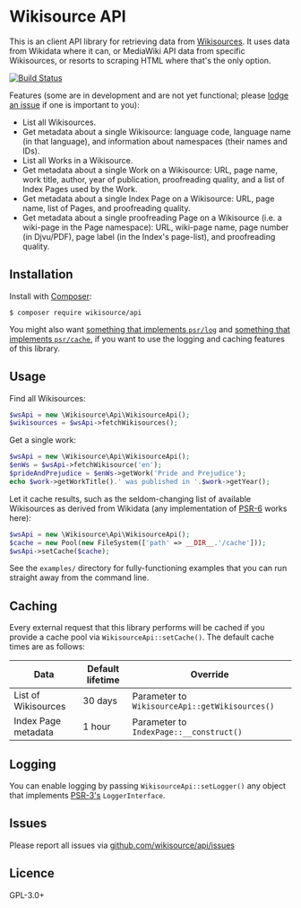Wikisource API
==============

This is an client API library for retrieving data from [Wikisources](https://wikisource.org/).
It uses data from Wikidata where it can, or MediaWiki API data from specific Wikisources, or resorts to scraping HTML
where that's the only option.

[![Build Status](https://travis-ci.org/wikisource/api.svg?branch=master)](https://travis-ci.org/wikisource/api)

Features (some are in development and are not yet functional;
please [lodge an issue](https://github.com/wikisource/api/issues) if one is important to you):

* List all Wikisources.
* Get metadata about a single Wikisource: language code, language name (in that language), and information about
  namespaces (their names and IDs).
* List all Works in a Wikisource.
* Get metadata about a single Work on a Wikisource: URL, page name, work title, author, year of publication,
  proofreading quality, and a list of Index Pages used by the Work.
* Get metadata about a single Index Page on a Wikisource: URL, page name, list of Pages, and proofreading quality.
* Get metadata about a single proofreading Page on a Wikisource (i.e. a wiki-page in the Page namespace): URL, wiki-page
  name, page number (in Djvu/PDF), page label (in the Index's page-list), and proofreading quality.

## Installation

Install with [Composer](https://getcomposer.org/):

```shell
$ composer require wikisource/api
```

You might also want [something that implements `psr/log`](https://packagist.org/providers/psr/log-implementation)
and [something that implements `psr/cache`](https://packagist.org/providers/psr/cache-implementation), if you want to
use the logging and caching features of this library.

## Usage

Find all Wikisources:

```php
$wsApi = new \Wikisource\Api\WikisourceApi();
$wikisources = $wsApi->fetchWikisources();
```

Get a single work:

```php
$wsApi = new \Wikisource\Api\WikisourceApi();
$enWs = $wsApi->fetchWikisource('en');
$prideAndPrejudice = $enWs->getWork('Pride and Prejudice');
echo $work->getWorkTitle().' was published in '.$work->getYear();
```

Let it cache results, such as the seldom-changing list of available Wikisources
as derived from Wikidata (any implementation of [PSR-6](http://www.php-fig.org/psr/psr-6/)
works here):

````php
$wsApi = new \Wikisource\Api\WikisourceApi();
$cache = new Pool(new FileSystem(['path' => __DIR__.'/cache']));
$wsApi->setCache($cache);
````

See the `examples/` directory for fully-functioning examples
that you can run straight away from the command line.

## Caching

Every external request that this library performs will be cached
if you provide a cache pool via `WikisourceApi::setCache()`.
The default cache times are as follows:

| Data          | Default lifetime  | Override      |
| ------------- | ----------------- | ------------- |
| List of Wikisources | 30 days | Parameter to `WikisourceApi::getWikisources()` |
| Index Page metadata | 1 hour | Parameter to `IndexPage::__construct()` |

## Logging

You can enable logging by passing `WikisourceApi::setLogger()` any object
that implements [PSR-3's](http://www.php-fig.org/psr/psr-3/) `LoggerInterface`.

## Issues

Please report all issues via [github.com/wikisource/api/issues](https://github.com/wikisource/api/issues)

## Licence

GPL-3.0+
